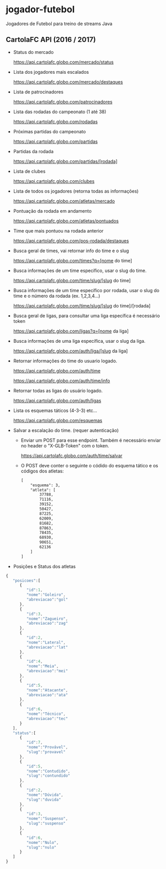 # jogador-futebol
Jogadores de Futebol para treino de streams Java

## CartolaFC API (2016 / 2017)

* Status do mercado

	https://api.cartolafc.globo.com/mercado/status

* Lista dos jogadores mais escalados

	https://api.cartolafc.globo.com/mercado/destaques

* Lista de patrocinadores
	
	https://api.cartolafc.globo.com/patrocinadores

* Lista das rodadas do campeonato (1 até 38)
	
	https://api.cartolafc.globo.com/rodadas

* Próximas partidas do campeonato
	
	https://api.cartolafc.globo.com/partidas

* Partidas da rodada
	
	https://api.cartolafc.globo.com/partidas/[rodada]

* Lista de clubes
	
	https://api.cartolafc.globo.com/clubes

* Lista de todos os jogadores (retorna todas as informações)
	
	https://api.cartolafc.globo.com/atletas/mercado

* Pontuação da rodada em andamento
	
	https://api.cartolafc.globo.com/atletas/pontuados

* Time que mais pontuou na rodada anterior

	https://api.cartolafc.globo.com/pos-rodada/destaques

* Busca geral de times, vai retornar info do time e o slug
	
	https://api.cartolafc.globo.com/times?q=[nome do time]

* Busca informações de um time específico, usar o slug do time.
	
	https://api.cartolafc.globo.com/time/slug/[slug do time]

* Busca informações de um time específico por rodada, usar o slug do time e o número da rodada (ex. 1,2,3,4...)
	
	https://api.cartolafc.globo.com/time/slug/[slug do time]/[rodada]

* Busca geral de ligas, para consultar uma liga específica é necessário token

	https://api.cartolafc.globo.com/ligas?q=[nome da liga]

* Busca informações de uma liga específica, usar o slug da liga.
	
	https://api.cartolafc.globo.com/auth/liga/[slug da liga]

* Retornar informações do time do usuario logado.
	
	https://api.cartolafc.globo.com/auth/time

	https://api.cartolafc.globo.com/auth/time/info

* Retornar todas as ligas do usuário logado.

	https://api.cartolafc.globo.com/auth/ligas

* Lista os esquemas táticos (4-3-3) etc...

	https://api.cartolafc.globo.com/esquemas

* Salvar a escalação do time. (requer autenticação)

	- Enviar um POST para esse endpoint. Também é necessário enviar no header o "X-GLB-Token" com o token.
		
		https://api.cartolafc.globo.com/auth/time/salvar

	- O POST deve conter o seguinte o códido do esquema tático e os códigos dos atletas:
		
		```xml
		[
			"esquema": 3,
			"atleta": [
				37788,
				71116,
				39152,
				50427,
				87225,
				62009,
				81682,
				87863,
				78435,
				68930,
				90651,
				62136
			]
		]
		```

* Posições e Status dos atletas
``` js
{
   "posicoes":[
      {
         "id":1,
         "nome":"Goleiro",
         "abreviacao":"gol"
      },
      {
         "id":3,
         "nome":"Zagueiro",
         "abreviacao":"zag"
      },
      {
         "id":2,
         "nome":"Lateral",
         "abreviacao":"lat"
      },
      {
         "id":4,
         "nome":"Meia",
         "abreviacao":"mei"
      },
      {
         "id":5,
         "nome":"Atacante",
         "abreviacao":"ata"
      },
      {
         "id":6,
         "nome":"Técnico",
         "abreviacao":"tec"
      }
   ],
   "status":[
      {
         "id":7,
         "nome":"Provável",
         "slug":"provavel"
      },
      {
         "id":5,
         "nome":"Contudido",
         "slug":"contundido"
      },
      {
         "id":2,
         "nome":"Dúvida",
         "slug":"duvida"
      },
      {
         "id":3,
         "nome":"Suspenso",
         "slug":"suspenso"
      },
      {
         "id":6,
         "nome":"Nulo",
         "slug":"nulo"
      }
   ]
}
```
